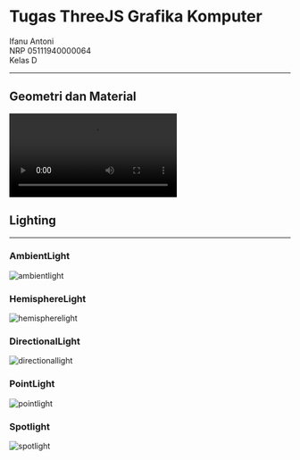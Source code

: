 # Tugas ThreeJS Grafika Komputer

Ifanu Antoni <br>
NRP 05111940000064 <br>
Kelas D <br>

<hr>

## Geometri dan Material
![geometri dan material](media/geometry.mp4)

## Lighting

<hr>

### AmbientLight
![ambientlight](media/ambientlight.gif)

### HemisphereLight
![hemispherelight](media/hemispherelight.gif)

### DirectionalLight
![directionallight](media/directionallight.gif)

### PointLight
![pointlight](media/pointlight.gif)

### Spotlight
![spotlight](media/spotlight.gif)
